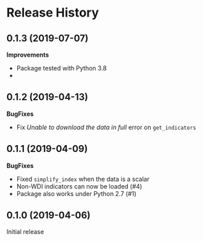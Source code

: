 Release History
===============

0.1.3 (2019-07-07)
------------------

**Improvements**

- Package tested with Python 3.8
- 


0.1.2 (2019-04-13)
------------------

**BugFixes**

- Fix _Unable to download the data in full_ error on `get_indicators`

0.1.1 (2019-04-09)
------------------

**BugFixes**

- Fixed `simplify_index` when the data is a scalar
- Non-WDI indicators can now be loaded (#4)
- Package also works under Python 2.7 (#1)

0.1.0 (2019-04-06)
------------------

Initial release
